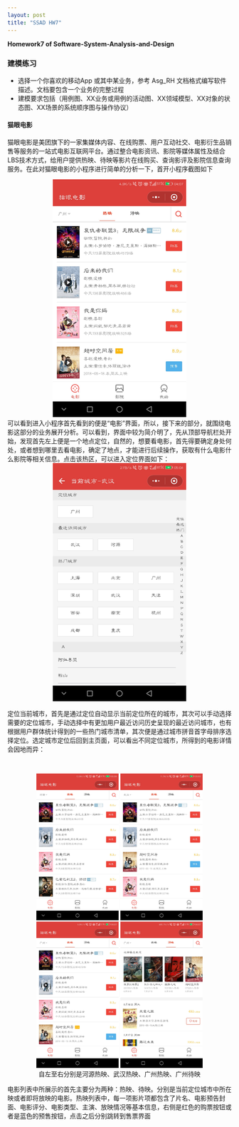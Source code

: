 ```yaml
---
layout: post
title: "SSAD HW7"
---
```

<b>Homework7 of Software-System-Analysis-and-Design</b>

### 建模练习 

- 选择一个你喜欢的移动App 或其中某业务，参考 Asg_RH 文档格式编写软件描述。文档要包含一个业务的完整过程
- 建模要求包括（用例图、XX业务或用例的活动图、XX领域模型、XX对象的状态图、XX场景的系统顺序图与操作协议）

#### 猫眼电影
猫眼电影是美团旗下的一家集媒体内容、在线购票、用户互动社交、电影衍生品销售等服务的一站式电影互联网平台。通过整合电影资讯、影院等媒体属性及结合LBS技术方式，给用户提供热映、待映等影片在线购买、查询影评及影院信息查询服务。在此对猫眼电影的小程序进行简单的分析一下，首开小程序截图如下
<center>
<img width = "300" src = "https://raw.githubusercontent.com/joece/joece.github.io/master/_includes/hw7/热映.jpg">
</center>
可以看到进入小程序首先看到的便是“电影”界面，所以，接下来的部分，就围绕电影这部分的业务展开分析。可以看到，界面中较为简介明了，先从顶部导航栏处开始，发现首先左上便是一个地点定位，自然的，想要看电影，首先得要确定身处何处，或者想到哪里去看电影，确定了地点，才能进行后续操作，获取有什么电影什么影院等相关信息。点击该热区，可以进入定位界面如下：
<center>
<img width = "300" src = "https://raw.githubusercontent.com/joece/joece.github.io/master/_includes/hw7/定位.jpg">
</center>

定位当前城市，首先是通过定位自动显示当前定位所在的城市，其次可以手动选择需要的定位城市，手动选择中有更加用户最近访问历史呈现的最近访问城市，也有根据用户群体统计得到的一些热门城市清单，其次便是通过城市拼音首字母排序选择定位。选定城市定位后回到主页面，可以看出不同定位城市，所得到的电影详情会因地而异：
 <center>  
 
<img width = 185 src = "https://raw.githubusercontent.com/joece/joece.github.io/master/_includes/hw7/河源.jpg?raw=true"> <img width = 185 src = "https://raw.githubusercontent.com/joece/joece.github.io/master/_includes/hw7/武汉.jpg?raw=true"> <img width = 185 src = "https://raw.githubusercontent.com/joece/joece.github.io/master/_includes/hw7/热映.jpg?raw=true"> <img width = 185 src = "https://raw.githubusercontent.com/joece/joece.github.io/master/_includes/hw7/待映.jpg?raw=true">
<br>
自左至右分别是河源热映、武汉热映、广州热映、广州待映
</center>

电影列表中所展示的首先主要分为两种：热映、待映。分别是当前定位城市中所在映或者即将放映的电影。热映列表中，每一项影片项都包含了片名、电影预告封面、电影评分、电影类型、主演、放映情况等基本信息，右侧是红色的购票按钮或者是蓝色的预售按钮，点击之后分别跳转到售票界面
